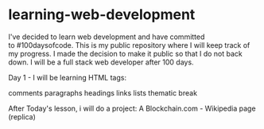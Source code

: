 # learning-web-development
I've decided to learn web development and have committed to #100daysofcode. This is my public repository where I will keep track of my progress. I made the decision to make it public so that I do not back down. I will be a full stack web developer after 100 days.

Day 1 - I will be learning HTML tags:

comments
paragraphs
headings
links
lists
thematic break

After Today's lesson, i will do a project:
A Blockchain.com - Wikipedia page (replica)
